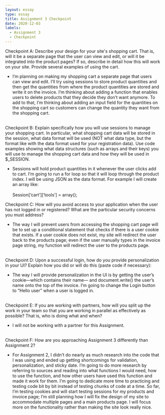```yaml
---
layout: essay
type: essay
title: Assignment 3 Checkpoint
date: 2020-12-03
labels:
  - Assignment 3
  - Checkpoint
---
```


Checkpoint A: 
Describe your design for your site's shopping cart. That is, will it be a separate page that the user can view and edit, or will it be integrated into the product pages? If so, describe in detail how this will work on your site. Provide several examples of using the cart.<br>
 
  - I’m planning on making my shopping cart a separate page that users can view and edit. I’ll try using sessions to store product quantities and then get the quantities from where the product quantities are stored and write it on the invoice. I’m thinking about adding a function that enables users to delete products that they decide they don’t want anymore. To add to that, I’m thinking about adding an input field for the quantities on the shopping cart so customers can change the quantity they want from the shopping cart.<br><br>
 
 
 
Checkpoint B:
Explain specifically how you will use sessions to manage your shopping cart. In particular, what shopping cart data will be stored in the session, what data format will be used (NOT what data type, but the format like with the data format used for your registration data). Use code examples showing what data structures (such as arrays and their keys) you will use to manage the shopping cart data and how they will be used in $_SESSION.<br>
 
  - Sessions will hold product quantities in it whenever the user clicks add to cart. I’m going to run a for loop so that it will loop through the product index. I will be using JSON as the data format. For example I will create an array like:<br><br>
Session[‘cart’][‘tools’] = array();
 
 
 
Checkpoint C:
How will you avoid access to your application when the user has not logged in or registered? What are the particular security concerns you must address?<br>

  - The way I will prevent users from accessing the shopping cart page will be to set up a conditional statement that checks if there is a user cookie that exists. If a user cookie does not exist, my site will redirect the user back to the products page; even if the user manually types in the invoice page string, my function will redirect the user to the products page.<br><br>
 
 
 
Checkpoint D:
Upon a successful login, how do you provide personalization in your UI? Explain how you did or will do this (paste code if necessary):<br>

  - The way I will provide personalization in the UI is by getting the user’s cookie—which contains their name— and document.write() the user’s name onto the top of the invoice. I’m going to change the Login button to “Hello user” when a user is logged in.<br><br>
 
 
 
Checkpoint E:
If you are working with partners, how will you split up the work in your team so that you are working in parallel as effectively as possible? That is, who is doing what and when?<br>

- I will not be working with a partner for this Assignment.<br><br>
 
Checkpoint F:
How are you approaching Assignment 3 differently than Assignment 2?<br>

  - For Assignment 2, I didn’t do nearly as much research into the code that I was using and ended up getting shortcomings for validation, personalization, and sticky date. I’m going to do more research by referring to sources and reading into what functions I would need, how to use the function, and how other users have used this function and made it work for them. I’m going to dedicate more time to practicing and testing code bit by bit instead of testing chunks of code at a time. So far, I’m testing cookies and will start testing sessions for my products and invoice page; I’m still planning how I will fix the design of my site to accommodate multiple pages and a main products page. I will focus more on the functionality rather than making the site look really nice.
<br><br>
